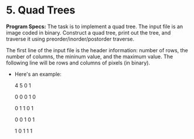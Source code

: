 # 5. Quad Trees

**Program Specs:**
The task is to implement a quad tree. The input file is an image coded in binary. Construct a quad tree, print out the tree, and traverse it using preorder/inorder/postorder traverse.

The first line of the input file is the header information: number of rows, the number of columns, the mininum value, and the maximum value. The following line will be rows and columns of pixels (in binary).
- Here's an example:

  4 5 0 1
  
  0 0 0 1 0

  0 1 1 0 1

  0 0 1 0 1

  1 0 1 1 1

